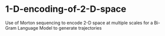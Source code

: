 # 1-D-encoding-of-2-D-space
Use of Morton sequencing to encode 2-D space at multiple scales for a Bi-Gram Language Model to generate trajectories
